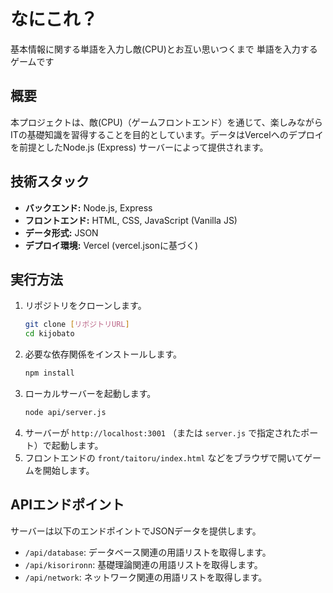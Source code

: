 # なにこれ？
基本情報に関する単語を入力し敵(CPU)とお互い思いつくまで  単語を入力するゲームです


## 概要
本プロジェクトは、敵(CPU)（ゲームフロントエンド）を通じて、楽しみながらITの基礎知識を習得することを目的としています。データはVercelへのデプロイを前提としたNode.js (Express) サーバーによって提供されます。

## 技術スタック

* **バックエンド:** Node.js, Express
* **フロントエンド:** HTML, CSS, JavaScript (Vanilla JS)
* **データ形式:** JSON
* **デプロイ環境:** Vercel (vercel.jsonに基づく)

## 実行方法

1.  リポジトリをクローンします。
    ```sh
    git clone [リポジトリURL]
    cd kijobato
    ```
2.  必要な依存関係をインストールします。
    ```sh
    npm install
    ```
3.  ローカルサーバーを起動します。
    ```sh
    node api/server.js
    ```
4.  サーバーが `http://localhost:3001` （または `server.js` で指定されたポート）で起動します。
5.  フロントエンドの `front/taitoru/index.html` などをブラウザで開いてゲームを開始します。

## APIエンドポイント

サーバーは以下のエンドポイントでJSONデータを提供します。

* `/api/database`: データベース関連の用語リストを取得します。
* `/api/kisorironn`: 基礎理論関連の用語リストを取得します。
* `/api/network`: ネットワーク関連の用語リストを取得します。
